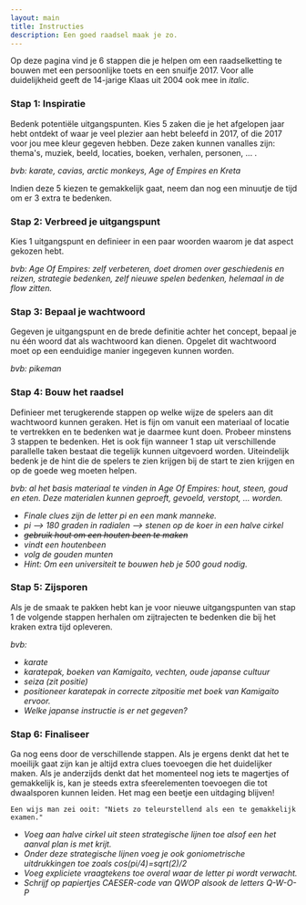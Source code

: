 ```yaml
---
layout: main
title: Instructies
description: Een goed raadsel maak je zo.
---
```


Op deze pagina vind je 6 stappen die je helpen om een raadselketting te bouwen met een persoonlijke toets en een snuifje 2017. 
Voor alle duidelijkheid geeft de 14-jarige Klaas uit 2004 ook mee in _italic_.

### Stap 1: Inspiratie
Bedenk potentiële uitgangspunten. Kies 5 zaken die je het afgelopen jaar hebt ontdekt of waar je veel plezier aan hebt beleefd in 2017, of die 2017 voor jou mee kleur gegeven hebben. Deze zaken kunnen vanalles zijn: thema's, muziek, beeld, locaties, boeken, verhalen, personen, ... . 

_bvb: karate, cavias, arctic monkeys, Age of Empires en Kreta_

Indien deze 5 kiezen te gemakkelijk gaat, neem dan nog een minuutje de tijd om er 3 extra te bedenken.

### Stap 2: Verbreed je uitgangspunt
Kies 1 uitgangspunt en definieer in een paar woorden waarom je dat aspect gekozen hebt. 

_bvb: Age Of Empires: zelf verbeteren, doet dromen over geschiedenis en reizen, strategie bedenken, zelf nieuwe spelen bedenken, helemaal in de flow zitten._

### Stap 3: Bepaal je wachtwoord
Gegeven je uitgangspunt en de brede definitie achter het concept, bepaal je nu één woord dat als wachtwoord kan dienen. Opgelet dit wachtwoord moet op een eenduidige manier ingegeven kunnen worden. 

_bvb: pikeman_

### Stap 4: Bouw het raadsel
Definieer met terugkerende stappen op welke wijze de spelers aan dit wachtwoord kunnen geraken. Het is fijn om vanuit een materiaal of locatie te vertrekken en te bedenken wat je daarmee kunt doen. Probeer minstens 3 stappen te bedenken. Het is ook fijn wanneer 1 stap uit verschillende parallelle taken bestaat die tegelijk kunnen uitgevoerd worden. Uiteindelijk bedenk je de hint die de spelers te zien krijgen bij de start te zien krijgen en op de goede weg moeten helpen.

_bvb: al het basis materiaal te vinden in Age Of Empires: hout, steen, goud en eten. Deze materialen kunnen geproeft, gevoeld, verstopt, ... worden._
- _Finale clues zijn de letter pi en een mank manneke._
- _pi --> 180 graden in radialen --> stenen op de koer in een halve cirkel_
- _~~gebruik hout om een houten been te maken~~_
- _vindt een houtenbeen_
- _volg de gouden munten_
- _Hint: Om een universiteit te bouwen heb je 500 goud nodig._

### Stap 5: Zijsporen
Als je de smaak te pakken hebt kan je voor nieuwe uitgangspunten van stap 1 de volgende stappen herhalen om zijtrajecten te bedenken die bij het kraken extra tijd opleveren. 

_bvb:_
* _karate_
* _karatepak, boeken van Kamigaito, vechten, oude japanse cultuur_
* _seiza (zit positie)_
* _positioneer karatepak in correcte zitpositie met boek van Kamigaito ervoor._
* _Welke japanse instructie is er net gegeven?_

### Stap 6: Finaliseer
Ga nog eens door de verschillende stappen. Als je ergens denkt dat het te moeilijk gaat zijn kan je altijd extra clues toevoegen die het duidelijker maken. Als je anderzijds denkt dat het momenteel nog iets te magertjes of gemakkelijk is, kan je steeds extra sfeerelementen toevoegen die tot dwaalsporen kunnen leiden. Het mag een beetje een uitdaging blijven! 

`Een wijs man zei ooit: "Niets zo teleurstellend als een te gemakkelijk examen."`


- _Voeg aan halve cirkel uit steen strategische lijnen toe alsof een het aanval plan is met krijt._
- _Onder deze strategische lijnen voeg je ook goniometrische uitdrukkingen toe zoals cos(pi/4)=sqrt(2)/2_
- _Voeg expliciete vraagtekens toe overal waar de letter pi wordt verwacht._
- _Schrijf op papiertjes CAESER-code van QWOP alsook de letters Q-W-O-P_







